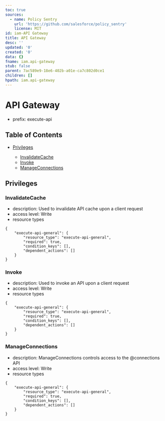 ```yaml
---
toc: true
sources:
  - name: Policy Sentry
    url: 'https://github.com/salesforce/policy_sentry'
    license: MIT
id: iam-API Gateway
title: API Gateway
desc: ''
updated: '0'
created: '0'
data: {}
fname: iam.api-gateway
stub: false
parent: 7ac589e9-18e6-402b-a01e-ca7c802d0ce1
children: []
hpath: iam.api-gateway
---
```

# API Gateway

- prefix: execute-api

## Table of Contents

- [Privileges](#privileges)

  - [InvalidateCache](#invalidatecache)
  - [Invoke](#invoke)
  - [ManageConnections](#manageconnections)

## Privileges

### InvalidateCache

- description: Used to invalidate API cache upon a client request
- access level: Write
- resource types

```
{
    "execute-api-general": {
        "resource_type": "execute-api-general",
        "required": true,
        "condition_keys": [],
        "dependent_actions": []
    }
}
```

### Invoke

- description: Used to invoke an API upon a client request
- access level: Write
- resource types

```
{
    "execute-api-general": {
        "resource_type": "execute-api-general",
        "required": true,
        "condition_keys": [],
        "dependent_actions": []
    }
}
```

### ManageConnections

- description: ManageConnections controls access to the @connections API
- access level: Write
- resource types

```
{
    "execute-api-general": {
        "resource_type": "execute-api-general",
        "required": true,
        "condition_keys": [],
        "dependent_actions": []
    }
}
```
